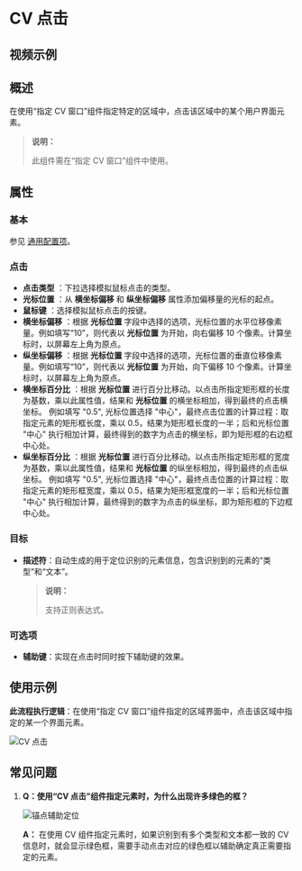 # CV 点击

## 视频示例

## 概述

在使用“指定 CV 窗口”组件指定特定的区域中，点击该区域中的某个用户界面元素。

> **说明：**
>
> 此组件需在“指定 CV 窗口”组件中使用。

## 属性

### 基本

参见 [通用配置项](../../Appendix/CommonConfigurationItems.md)。

### 点击

- **点击类型** ：下拉选择模拟鼠标点击的类型。
- **光标位置** ：从 **横坐标偏移** 和 **纵坐标偏移** 属性添加偏移量的光标的起点。
- **鼠标键** ：选择模拟鼠标点击的按键。
- **横坐标偏移** ：根据 **光标位置** 字段中选择的选项，光标位置的水平位移像素量。例如填写“10”，则代表以 **光标位置** 为开始，向右偏移 10 个像素。计算坐标时，以屏幕左上角为原点。
- **纵坐标偏移** ：根据 **光标位置** 字段中选择的选项，光标位置的垂直位移像素量。例如填写“10”，则代表以 **光标位置** 为开始，向下偏移 10 个像素。计算坐标时，以屏幕左上角为原点。
- **横坐标百分比** ：根据 **光标位置** 进行百分比移动。以点击所指定矩形框的长度为基数，乘以此属性值，结果和 **光标位置** 的横坐标相加，得到最终的点击横坐标。
例如填写 "0.5", 光标位置选择 "中心"，最终点击位置的计算过程：取指定元素的矩形框长度，乘以 0.5，结果为矩形框长度的一半；后和光标位置 "中心" 执行相加计算，最终得到的数字为点击的横坐标，即为矩形框的右边框中心处。
- **纵坐标百分比** ：根据 **光标位置** 进行百分比移动。以点击所指定矩形框的宽度为基数，乘以此属性值，结果和 **光标位置** 的纵坐标相加，得到最终的点击纵坐标。
例如填写 "0.5", 光标位置选择 "中心"，最终点击位置的计算过程：取指定元素的矩形框宽度，乘以 0.5，结果为矩形框宽度的一半；后和光标位置 "中心" 执行相加计算，最终得到的数字为点击的纵坐标，即为矩形框的下边框中心处。

### 目标

- **描述符**：自动生成的用于定位识别的元素信息，包含识别到的元素的“类型”和“文本”。

    > **说明：**
    >
    > 支持正则表达式。

### 可选项

- **辅助键**：实现在点击时同时按下辅助键的效果。

## 使用示例

**此流程执行逻辑**：在使用“指定 CV 窗口”组件指定的区域界面中，点击该区域中指定的某一个界面元素。

![CV 点击](https://docimages.blob.core.chinacloudapi.cn/images/Activities/cvclick20211109.png)

## 常见问题

1. **Q：使用“CV 点击”组件指定元素时，为什么出现许多绿色的框？**

    ![锚点辅助定位](https://docimages.blob.core.chinacloudapi.cn/images/Activities/cvinformation20211110.png)

    **A：** 在使用 CV 组件指定元素时，如果识别到有多个类型和文本都一致的 CV 信息时，就会显示绿色框，需要手动点击对应的绿色框以辅助确定真正需要指定的元素。
